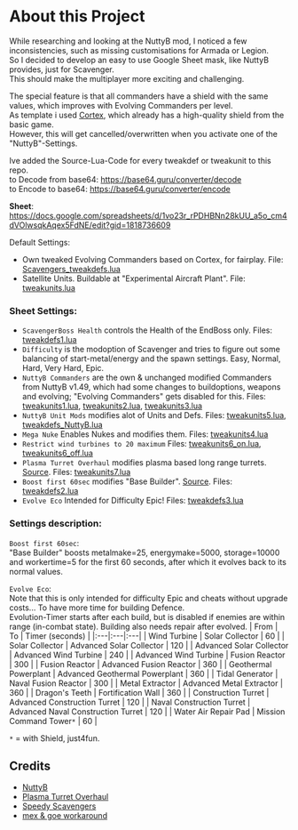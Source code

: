 # About this Project
While researching and looking at the NuttyB mod, I noticed a few inconsistencies, such as missing customisations for Armada or Legion.\
So I decided to develop an easy to use Google Sheet mask, like NuttyB provides, just for Scavenger.\
This should make the multiplayer more exciting and challenging.

The special feature is that all commanders have a shield with the same values, which improves with Evolving Commanders per level.\
As template i used [Cortex](https://github.com/beyond-all-reason/Beyond-All-Reason/blob/master/units/other/evocom/corcomlvl10.lua#L403), which already has a high-quality shield from the basic game.\
However, this will get cancelled/overwritten when you activate one of the "NuttyB"-Settings.

Ive added the Source-Lua-Code for every tweakdef or tweakunit to this repo.\
to Decode from base64: https://base64.guru/converter/decode \
to Encode to base64: https://base64.guru/converter/encode 


**Sheet**: https://docs.google.com/spreadsheets/d/1vo23r_rPDHBNn28kUU_a5o_cm4dVOlwsqkAqex5FdNE/edit?gid=1818736609


Default Settings:
- Own tweaked Evolving Commanders based on Cortex, for fairplay. File: [Scavengers_tweakdefs.lua](Scavengers_tweakdefs.lua)
- Satellite Units. Buildable at "Experimental Aircraft Plant". File: [tweakunits.lua](tweakunits.lua)


### Sheet Settings:
- `ScavengerBoss Health` controls the Health of the EndBoss only. Files: [tweakdefs1.lua](tweakdefs1.lua)
- `Difficulty` is the modoption of Scavenger and tries to figure out some balancing of start-metal/energy and the spawn settings. Easy, Normal, Hard, Very Hard, Epic.
- `NuttyB Commanders` are the own & unchanged modified Commanders from NuttyB v1.49, which had some changes to buildoptions, weapons and evolving; "Evolving Commanders" gets disabled for this. Files: [tweakunits1.lua](tweakunits1.lua), [tweakunits2.lua](tweakunits2.lua), [tweakunits3.lua](tweakunits3.lua)
- `NuttyB Unit Mods` modifies alot of Units and Defs. Files: [tweakunits5.lua](tweakunits5.lua), [tweakdefs_NuttyB.lua](tweakdefs_NuttyB.lua)
- `Mega Nuke` Enables Nukes and modifies them. Files: [tweakunits4.lua](tweakunits4.lua)
- `Restrict wind turbines to 20 maximum` Files: [tweakunits6_on.lua](tweakunits6_on.lua), [tweakunits6_off.lua](tweakunits6_off.lua)
- `Plasma Turret Overhaul` modifies plasma based long range turrets. [Source](https://docs.google.com/document/d/161NSONfbjG5xxX-BAGhlQr7mtegCWjIFDjHs03qECC4/edit). Files: [tweakunits7.lua](tweakunits7.lua)
- `Boost first 60sec` modifies "Base Builder". [Source](https://discord.com/channels/549281623154229250/1254587358830137415/1254587358830137415). Files: [tweakdefs2.lua](tweakdefs2.lua)
- `Evolve Eco` Intended for Difficulty Epic! Files: [tweakdefs3.lua](tweakdefs3.lua)


### Settings description:
`Boost first 60sec`:\
"Base Builder" boosts metalmake=25, energymake=5000, storage=10000 and workertime=5 for the first 60 seconds, after which it evolves back to its normal values.

`Evolve Eco`:\
Note that this is only intended for difficulty Epic and cheats without upgrade costs... To have more time for building Defence.\
Evolution-Timer starts after each build, but is disabled if enemies are within range (in-combat state). Building also needs repair after evolved.
| From | To | Timer (seconds) |
|:---|:---|:---|
| Wind Turbine | Solar Collector | 60 |
| Solar Collector | Advanced Solar Collector | 120 |
| Advanced Solar Collector | Advanced Wind Turbine | 240 |
| Advanced Wind Turbine | Fusion Reactor | 300 |
| Fusion Reactor | Advanced Fusion Reactor | 360 |
| Geothermal Powerplant | Advanced Geothermal Powerplant | 360 |
| Tidal Generator | Naval Fusion Reactor | 300 |
| Metal Extractor | Advanced Metal Extractor | 360 |
| Dragon's Teeth | Fortification Wall | 360 |
| Construction Turret | Advanced Construction Turret | 120 |
| Naval Construction Turret | Advanced Naval Construction Turret | 120 |
| Water Air Repair Pad | Mission Command Tower`*` | 60 |

`*` = with Shield, just4fun.




## Credits
- [NuttyB](https://discord.com/channels/549281623154229250/1168959237641216131)
- [Plasma Turret Overhaul](https://discord.com/channels/549281623154229250/1267251807185535089)
- [Speedy Scavengers](https://discord.com/channels/549281623154229250/1254587358830137415/1254587358830137415)
- [mex & goe workaround](https://discord.com/channels/549281623154229250/858397131148623892/1272528312429842543)